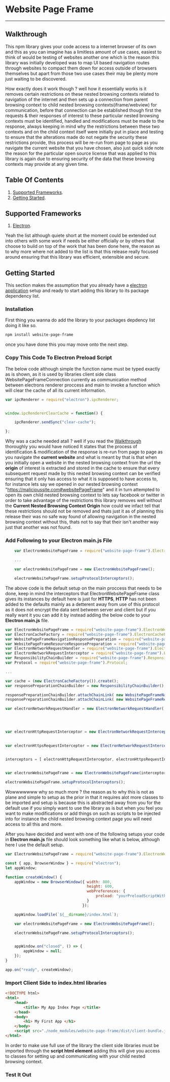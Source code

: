 # Website Page Frame
___
## Walkthrough

This npm library gives your code access to a internet browser of its own and this as you can imagine has a limitless amount of use cases, easiest to think of would be testing of websites another one which is the reason this library was initially developed was to map UI based navigation routes through websites to compact them down for access outside of browsers themselves but apart from those two use cases their may be plenty more just waiting to be discovered.

How exactly does it work though ? well how it essentially works is it removes certain restrictions on these nested browsing contexts related to navigation of the internet and then sets up a connection from parent browsing context to child nested browsing contexts(iframe/webview) for communication, before that connection can be established though first the requests & their responses of interest to these particular nested browsing contexts must be identified, handled and modifications must be made to the response, always keeping in mind why the restrictions between these two contexts and on the child context itself were initially put in place and testing to ensure that the alterations made do not negate the security these restrictions provide, this process will be re-run from page to page as you navigate the current website that you have chosen, also just quick side note the reason for the particular open source license that was applied to this library is again due to ensuring security of the data that these browsing contexts may provide at any given time.

## Table Of Contents
1. [Supported Frameworks](##Supported%20Frameworks).
2. [Getting Started](##Getting%20Started).

## Supported Frameworks
1. [Electron](https://electronjs.org/).

Yeah the list although quiete short at the moment could be extended out into others with some work if needs be either officially or by others that choose to build on top of the work that has been done here, the reason as to why more where not added to the list is that this release really focused around ensuring that this library was efficient, extensible and secure.

## Getting Started
This section makes the assumption that you already have a [electron application](https://electronjs.org/docs/tutorial/first-app) setup and ready to start adding this library to its package dependency list.
### Installation
First thing you wanna do add the library to your packages depdency list doing it like so.
```bash
npm install website-page-frame
```
once you have done this you may move onto the next step.
### Copy This Code To Electron Preload Script
The below code although simple the function name must be typed exactly as is shown, as it is used by libraries client side class WebsitePageFrameConnection currently as communication method between electrons renderer proccess and main to invoke a function which will clear the cache of all its current information.
```javascript
var ipcRenderer = require("electron").ipcRenderer;


window.ipcRendererClearCache = function() {

    ipcRenderer.sendSync("clear-cache");

};

```
Why was a cache needed atall ? well if you read the [Walkthrough](##Walkthrough) thoroughly you would have noticed It states that the process of identification & modification of the response is re-run from page to page as you navigate the **current website** and what is meant by that is that when you initially open a website in the nested browsing context from the url the **origin** of interest is extracted and stored in the cache to ensure that every subsequent request made by this nested browsing context can be verified ensuring that it only has access to what it is supposed to have access to, for instance lets say we opened in our nested browsing context "https://malicioussite.com#websitePageFrame" and it in turn attempted to open its own child nested browsing context to lets say facebook or twitter in order to take advantage of the restrictions this library removes well without the **Current Nested Browsing Context Origin** how could we infact tell that these restrictions should not be removed and thats just it as of planning this release their was no safe way found of allowing navigation in the nested browsing context without this, thats not to say that their isn't another way just that another was not found.

### Add Following to your Electron main.js File
```javascript
    var ElectronWebsitePageFrame = require("website-page-frame").ElectronWebsitePageFrame;

    ...

    var electronWebsitePageFrame = new ElectronWebsitePageFrame();

    electronWebsitePageFrame.setupProtocolInterceptors();
```
The above code is the default setup on the main proccess that needs to be done, keep in mind the interceptors that ElectronWebsitePageFrame class gives its instances by default here is just for **HTTPS**, **HTTP** has not been added to the defaults mainly as a detterent away from use of this protocol as it does not encrypt the data sent between server and client but if you really want it you can add it by instead adding the below code to your **Electron main.js** file.
```javascript
var ElectronWebsitePageFrame = require("website-page-frame").ElectronWebsitePageFrame;
var ElectronCacheFactory = require("website-page-frame").ElectronCacheFactory;
var WebsitePageFrameNavigationResponsePreparation = require("website-page-frame").WebsitePageFrameNavigationResponsePreparation;
var WebsitePageFrameResourceResponsePreparation = require("website-page-frame").WebsitePageFrameResourceResponsePreparation;
var ElectronNetworkRequestHandler = require("website-page-frame").ElectronNetworkRequestHandler;
var ElectronNetworkRequestInterceptor = require("website-page-frame").ElectronNetworkRequestInterceptor;
var ResponsibilityChainBuilder = require("website-page-frame").ResponsibilityChainBuilder;
var Protocol = require("website-page-frame").Protocol;

...

var cache = (new ElectronCacheFactory()).create();
var responsePreparationChainBuilder = new ResponsibilityChainBuilder();

responsePreparationChainBuilder.attachChainLink( new WebsitePageFrameNavigationResponsePreparation() );
responsePreparationChainBuilder.attachChainLink( new WebsitePageFrameResourceResponsePreparation() );

var electronNetworkRequestHandler = new ElectronNetworkRequestHandler( session.defaultSession,
                                                                       cache,
                                                                       responsePreparationChainBuilder );


var electronHttpRequestInterceptor = new ElectronNetworkRequestInterceptor( new Protocol("http"),
                                                                            electronNetworkRequestHandler );

var electronHttpsRequestInterceptor = new ElectronNetworkRequestInterceptor( new Protocol("https"),
                                                                             electronNetworkRequestHandler );

interceptors = [ electronHttpRequestInterceptor, electronHttpsRequestInterceptor ];


var electronWebsitePageFrame = new ElectronWebsitePageFrame(interceptors);

electronWebsitePageFrame.setupProtocolInterceptors();
```

Wowwwwwww why so much more ? the reason as to why this is not as plane and simple to setup as the prior in that it requires alot more classes to be imported and setup is because this is abstracted away from you for the default use if you simply want to use the library as is but when you feel you want to make modifications or add things on such as scripts to be injected into for instance the child nested browsing context page you will need access to all this and more.

After you have decided and went with one of the following setups your code in **Electron main.js** file should look something like what is below, although here I use the default setup.
```javascript
var ElectronWebsitePageFrame = require("website-page-frame").ElectronWebsitePageFrame;

const { app, BrowserWindow } = require("electron");
let appWindow;

function createWindow() {
    appWindow = new BrowserWindow({ width: 800,
                                    height: 600,
                                    webPreferences: {
                                        preload: "yourPreloadScriptWithIpcRendererCacheClearCall.js"
                                    }
                                  });

    appWindow.loadFile(`${__dirname}/index.html`);

    var electronWebsitePageFrame = new ElectronWebsitePageFrame();

    electronWebsitePageFrame.setupProtocolInterceptors();


    appWindow.on("closed", () => {
        appWindow = null;
    });
}

app.on("ready", createWindow);
```
### Import Client Side to index.html libraries
```html
<!DOCTYPE html>
<html>
    <head>
        <title> My App Index Page </title>
    </head>
    <body>
        <h1> My First App </h1>
    </body>
    <script src="./node_modules/website-page-frame/dist/client-bundle.js"/>
</html>
```
In order to make use full use of the library the client side libraries must be imported through the **script html element** adding this will give you access to classes for setting up and communicating with your child nested browsing context.

### Test It Out
